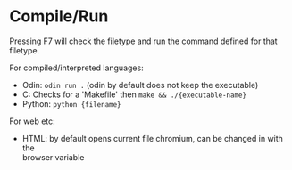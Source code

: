 # Compile/Run

Pressing F7 will check the filetype and run the command defined for that filetype.

For compiled/interpreted languages:

- Odin: `odin run .` (odin by default does not keep the executable)
- C: Checks for a 'Makefile' then `make && ./{executable-name}`
- Python: `python {filename}`

For web etc:

- HTML: by default opens current file chromium, can be changed in with the  
browser variable

